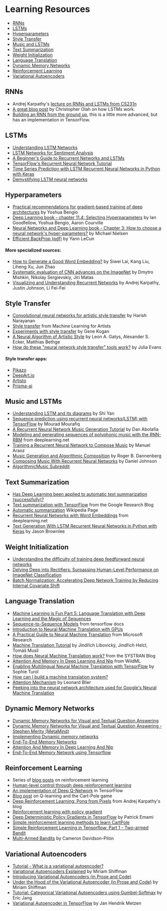 
# Learning Resources
- [RNNs](#rnns)
- [LSTMs](#lstms)
- [Hyperparameters](#hyperparameters)
- [Style Transfer](#style-transfer)
- [Music and LSTMs](#music-and-lstms)
- [Text Summarization](#text-summarization)
- [Weight Initialization](#weight-initialization)
- [Language Translation](#language-translation)
- [Dynamic Memory Networks](#dynamic-memory-networks)
- [Reinforcement Learning](#reinforcement-learning)
- [Variational Autoencoders](#variational-autoencoders)


## RNNs
- Andrej Karpathy's [lecture on RNNs and LSTMs from CS231n](https://www.youtube.com/watch?v=iX5V1WpxxkY)
- [A great blog post](http://colah.github.io/posts/2015-08-Understanding-LSTMs/) by Christopher Olah on how LSTMs work.
- [Building an RNN from the ground up](http://r2rt.com/recurrent-neural-networks-in-tensorflow-i.html), this is a little more advanced, but has an implementation in TensorFlow.

## LSTMs
- [Understanding LSTM Networks](http://colah.github.io/posts/2015-08-Understanding-LSTMs/)
- [LSTM Networks for Sentiment Analysis](http://deeplearning.net/tutorial/lstm.html)
- [A Beginner's Guide to Recurrent Networks and LSTMs](https://deeplearning4j.org/lstm.html)
- [TensorFlow's Recurrent Neural Network Tutorial](https://www.tensorflow.org/tutorials/recurrent)
- [Time Series Prediction with LSTM Recurrent Neural Networks in Python with Keras](http://machinelearningmastery.com/time-series-prediction-lstm-recurrent-neural-networks-python-keras/)
- [Demystifying LSTM neural networks](https://blog.terminal.com/demistifying-long-short-term-memory-lstm-recurrent-neural-networks/)

## Hyperparameters
- [Practical recommendations for gradient-based training of deep architectures](https://arxiv.org/abs/1206.5533) by Yoshua Bengio
- [Deep Learning book - chapter 11.4: Selecting Hyperparameters](http://www.deeplearningbook.org/contents/guidelines.html) by Ian Goodfellow, Yoshua Bengio, Aaron Courville
- [Neural Networks and Deep Learning book - Chapter 3: How to choose a neural network's hyper-parameters?](http://neuralnetworksanddeeplearning.com/chap3.html#how_to_choose_a_neural_network's_hyper-parameters) by Michael Nielsen
- [Efficient BackProp (pdf)](http://yann.lecun.com/exdb/publis/pdf/lecun-98b.pdf) by Yann LeCun
#### More specialized sources:
- [How to Generate a Good Word Embedding?](https://arxiv.org/abs/1507.05523) by Siwei Lai, Kang Liu, Liheng Xu, Jun Zhao
- [Systematic evaluation of CNN advances on the ImageNet](https://arxiv.org/abs/1606.02228) by Dmytro Mishkin, Nikolay Sergievskiy, Jiri Matas
- [Visualizing and Understanding Recurrent Networks](https://arxiv.org/abs/1506.02078) by Andrej Karpathy, Justin Johnson, Li Fei-Fei

## Style Transfer
- [Convolutional neural networks for artistic style transfer](https://harishnarayanan.org/writing/artistic-style-transfer/) by Harish Narayanan
- [Style transfer](https://ml4a.github.io/ml4a/style_transfer/) from Machine Learning for Artists
- [Experiments with style transfer](http://genekogan.com/works/style-transfer/) by Gene Kogan
- [A Neural Algorithm of Artistic Style](https://arxiv.org/abs/1508.06576) by Leon A. Gatys, Alexander S. Ecker, Matthias Bethge
- [How do these "neural network style transfer" tools work?](https://jvns.ca/blog/2017/02/12/neural-style/) by Julia Evans
#### Style transfer apps:
- [Pikazo](http://www.pikazoapp.com/)
- [DeepArt.io](http://deepart.io/)
- [Artisto](https://artisto.my.com/)
- [Prisma-ai](https://prisma-ai.com/)

## Music and LSTMs
- [Understanding LSTM and its diagrams](https://medium.com/@shiyan/understanding-lstm-and-its-diagrams-37e2f46f1714#.swstv6z61) by Shi Yan
- [Sequence prediction using recurrent neural networks(LSTM) with TensorFlow](http://mourafiq.com/2016/05/15/predicting-sequences-using-rnn-in-tensorflow.html) by Mourad Mourafiq
- [A Recurrent Neural Network Music Generation Tutorial](https://magenta.tensorflow.org/2016/06/10/recurrent-neural-network-generation-tutorial/) by Dan Abolafia
- [Modeling and generating sequences of polyphonic music with the RNN-RBM](http://deeplearning.net/tutorial/rnnrbm.html) from deeplearning.net
- [Training a Recurrent Neural Network to Compose Music](https://maraoz.com/2016/02/02/abc-rnn/) by Manuel Araoz
- [Music Generation and Algorithmic Composition](http://www.cs.cmu.edu/~music//cmsip/slides/05-algo-comp.pdf) by Roger B. Dannenberg
- [Composing Music With Recurrent Neural Networks](http://www.hexahedria.com/2015/08/03/composing-music-with-recurrent-neural-networks/) by Daniel Johnson
- [AlgorithmicMusic Subreddit](https://www.reddit.com/r/algorithmicmusic/)

## Text Summarization
- [Has Deep Learning been applied to automatic text summarization (successfully)?](https://www.quora.com/Has-Deep-Learning-been-applied-to-automatic-text-summarization-successfully)
- [Text summarization with TensorFlow](https://research.googleblog.com/2016/08/text-summarization-with-tensorflow.html) from the Google Research Blog
- [Automatic summarization](https://en.wikipedia.org/wiki/Automatic_summarization) Wikipedia Page
- [Recurrent Neural Networks with Word Embeddings](http://deeplearning.net/tutorial/rnnslu.html) from deeplearning.net
- [Text Generation With LSTM Recurrent Neural Networks in Python with Keras](http://machinelearningmastery.com/text-generation-lstm-recurrent-neural-networks-python-keras/) by Jason Brownlee

## Weight Initialization
- [Understanding the difficulty of training deep feedforward neural networks](http://jmlr.org/proceedings/papers/v9/glorot10a/glorot10a.pdf)
- [Delving Deep into Rectifiers: Surpassing Human-Level Performance on ImageNet Classification](https://arxiv.org/pdf/1502.01852v1.pdf)
- [Batch Normalization: Accelerating Deep Network Training by Reducing Internal Covariate Shift](https://arxiv.org/pdf/1502.03167v2.pdf)

## Language Translation
- [Machine Learning is Fun Part 5: Language Translation with Deep Learning and the Magic of Sequences](https://medium.com/@ageitgey/machine-learning-is-fun-part-5-language-translation-with-deep-learning-and-the-magic-of-sequences-2ace0acca0aa)
- [Sequence-to-Sequence Models](https://www.tensorflow.org/tutorials/seq2seq) from tensorflow docs
- [Introduction to Neural Machine Translation with GPUs](https://devblogs.nvidia.com/parallelforall/introduction-neural-machine-translation-with-gpus/)
- [A Practical Guide to Neural Machine Translation](https://www.youtube.com/watch?v=vxibD6VaOfI) from Microsoft Research
- [Machine Translation Tutorial](http://neural-monkey.readthedocs.io/en/latest/machine_translation.html) by Jindřich Libovický, Jindřich Helcl, Tomáš Musil
- [How does Neural Machine Translation work?](http://blog.systransoft.com/how-does-neural-machine-translation-work/) from the SYSTRAN Blog
- [Attention And Memory In Deep Learning And Nlp](http://www.wildml.com/2016/01/attention-and-memory-in-deep-learning-and-nlp) from WildML
- [Enabling Multilingual Neural Machine Translation with TensorFlow](https://blog.altoros.com/enabling-multilingual-neural-machine-translation-with-tensorflow.html) by Sophie Turol
- [How can I build a machine translation system?](https://www.quora.com/How-can-I-build-a-machine-translation-system)
- [Attention Mechanism](https://blog.heuritech.com/2016/01/20/attention-mechanism/) by Leonard Blier
- [Peeking into the neural network architecture used for Google's Neural Machine Translation](https://smerity.com/articles/2016/google_nmt_arch.html)

## Dynamic Memory Networks
- [Dynamic Memory Networks for Visual and Textual Question Answering](https://www.youtube.com/watch?v=FCtpHt6JEI8&t=643s)
- [Dynamic Memory Networks for Visual and Textual Question Answering - Stephen Merity (MetaMind)](https://www.youtube.com/watch?v=Qf0BqEk5n3o&t=637s)
- [Implementing Dynamic memory networks](https://yerevann.github.io/2016/02/05/implementing-dynamic-memory-networks/)
- [End-To-End Memory Networks](https://www.youtube.com/watch?v=2A5DKPA5lAw)
- [Attention And Memory In Deep Learning And Nlp](http://www.wildml.com/2016/01/attention-and-memory-in-deep-learning-and-nlp/)
- [End-To-End Memory Network using Tensorflow](https://github.com/domluna/memn2n)

## Reinforcement Learning
- Series of [blog posts](https://medium.com/emergent-future/simple-reinforcement-learning-with-tensorflow-part-0-q-learning-with-tables-and-neural-networks-d195264329d0) on reinforcement learning
- [Human-level control through deep reinforcement learning](http://www.davidqiu.com:8888/research/nature14236.pdf)
- [An implementation of Deep Q-Network](https://github.com/devsisters/DQN-tensorflow) in TensorFlow
- [Blog post](https://medium.com/@tuzzer/cart-pole-balancing-with-q-learning-b54c6068d947) on Q-learning and the Cart-Pole game
- [Deep Reinforcement Learning: Pong from Pixels](http://karpathy.github.io/2016/05/31/rl/) from Andrej Karpathy's blog
- [Reinforcement learning with policy gradient](http://minpy.readthedocs.io/en/latest/tutorial/rl_policy_gradient_tutorial/rl_policy_gradient.html)
- [Deep Deterministic Policy Gradients in TensorFlow](http://pemami4911.github.io/blog/2016/08/21/ddpg-rl.html) by Patrick Emami
- [Simple reinforcement learning methods to learn CartPole](http://kvfrans.com/simple-algoritms-for-solving-cartpole/)
- [Simple Reinforcement Learning in Tensorflow: Part 1 - Two-armed Bandit](https://medium.com/@awjuliani/super-simple-reinforcement-learning-tutorial-part-1-fd544fab149)
- [Multi-Armed Bandits](https://dataorigami.net/blogs/napkin-folding/79031811-multi-armed-bandits) by Cameron Davidson-Pilon

## Variational Autoencoders
- [Tutorial - What is a variational autoencoder?](https://jaan.io/what-is-variational-autoencoder-vae-tutorial/)
- [Variational Autoencoders Explained](http://kvfrans.com/variational-autoencoders-explained/) by Miriam Shiffman
- [Introducing Variational Autoencoders (in Prose and Code)](http://blog.fastforwardlabs.com/2016/08/12/introducing-variational-autoencoders-in-prose-and.html)
- [Under the Hood of the Variational Autoencoder (in Prose and Code)](http://blog.fastforwardlabs.com/2016/08/22/under-the-hood-of-the-variational-autoencoder-in.html) by Miriam Shiffman
- [Tutorial: Categorical Variational Autoencoders using Gumbel-Softmax](http://blog.evjang.com/2016/11/tutorial-categorical-variational.html) by Eric Jang
- [Variational Autoencoder in TensorFlow](https://jmetzen.github.io/2015-11-27/vae.html) by Jan Hendrik Metzen
